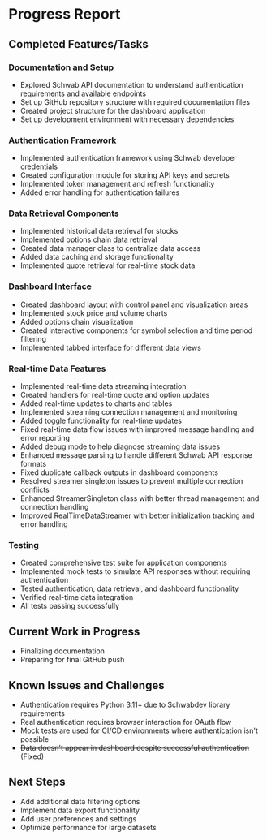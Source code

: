 # Progress Report

## Completed Features/Tasks

### Documentation and Setup
- Explored Schwab API documentation to understand authentication requirements and available endpoints
- Set up GitHub repository structure with required documentation files
- Created project structure for the dashboard application
- Set up development environment with necessary dependencies

### Authentication Framework
- Implemented authentication framework using Schwab developer credentials
- Created configuration module for storing API keys and secrets
- Implemented token management and refresh functionality
- Added error handling for authentication failures

### Data Retrieval Components
- Implemented historical data retrieval for stocks
- Implemented options chain data retrieval
- Created data manager class to centralize data access
- Added data caching and storage functionality
- Implemented quote retrieval for real-time stock data

### Dashboard Interface
- Created dashboard layout with control panel and visualization areas
- Implemented stock price and volume charts
- Added options chain visualization
- Created interactive components for symbol selection and time period filtering
- Implemented tabbed interface for different data views

### Real-time Data Features
- Implemented real-time data streaming integration
- Created handlers for real-time quote and option updates
- Added real-time updates to charts and tables
- Implemented streaming connection management and monitoring
- Added toggle functionality for real-time updates
- Fixed real-time data flow issues with improved message handling and error reporting
- Added debug mode to help diagnose streaming data issues
- Enhanced message parsing to handle different Schwab API response formats
- Fixed duplicate callback outputs in dashboard components
- Resolved streamer singleton issues to prevent multiple connection conflicts
- Enhanced StreamerSingleton class with better thread management and connection handling
- Improved RealTimeDataStreamer with better initialization tracking and error handling

### Testing
- Created comprehensive test suite for application components
- Implemented mock tests to simulate API responses without requiring authentication
- Tested authentication, data retrieval, and dashboard functionality
- Verified real-time data integration
- All tests passing successfully

## Current Work in Progress
- Finalizing documentation
- Preparing for final GitHub push

## Known Issues and Challenges
- Authentication requires Python 3.11+ due to Schwabdev library requirements
- Real authentication requires browser interaction for OAuth flow
- Mock tests are used for CI/CD environments where authentication isn't possible
- ~~Data doesn't appear in dashboard despite successful authentication~~ (Fixed)

## Next Steps
- Add additional data filtering options
- Implement data export functionality
- Add user preferences and settings
- Optimize performance for large datasets
